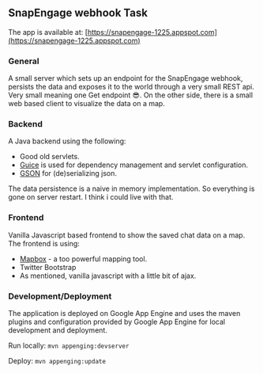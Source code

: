 ## SnapEngage webhook Task

The app is available at: [https://snapengage-1225.appspot.com](https://snapengage-1225.appspot.com)

### General
A small server which sets up an endpoint for the SnapEngage webhook, persists the data and exposes it to the world through a very small REST api. Very small meaning one Get endpoint 😎.
On the other side, there is a small web based client to visualize the data on a map.

### Backend
A Java backend using the following:
* Good old servlets.
* [Guice](https://github.com/google/guice) is used for dependency management and servlet configuration.
* [GSON](https://github.com/google/gson) for (de)serializing json.

The data persistence is a naive in memory implementation. So everything is gone on server restart. I think i could live with that.

### Frontend
Vanilla Javascript based frontend to show the saved chat data on a map.
The frontend is using:
* [Mapbox](https://www.mapbox.com/) - a too powerful mapping tool.
* Twitter Bootstrap
* As mentioned, vanilla javascript with a little bit of ajax.

### Development/Deployment
The application is deployed on Google App Engine and uses the maven plugins and configuration provided by Google App Engine for local development and deployment.

Run locally:
```mvn appenging:devserver```

Deploy:
```mvn appenging:update```


